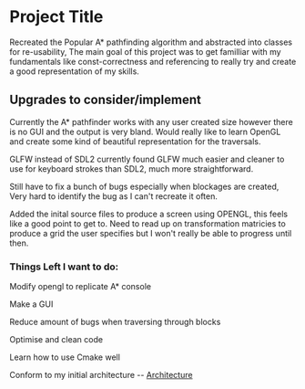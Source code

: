 # Project Title

Recreated the Popular A* pathfinding algorithm and abstracted into classes for re-usability, The main goal of this project was to get familliar with my fundamentals like const-correctness and referencing to really try and create a good representation of my skills. 

## Upgrades to consider/implement

Currently the A* pathfinder works with any user created size however there is no GUI and the output is very bland. Would really like to learn OpenGL and create some kind of beautiful representation for the traversals.

GLFW instead of SDL2 currently found GLFW much easier and cleaner to use for keyboard strokes than SDL2, much more straightforward. 

Still have to fix a bunch of bugs especially when blockages are created, Very hard to identify the bug as I can't recreate it often.

Added the inital source files to produce a screen using OPENGL, this feels like a good point to get to. Need to read up on transformation matricies to produce a grid the user specifies but I won't really be able to progress until then.


### Things Left I want to do:

Modify opengl to replicate A* console

Make a GUI 

Reduce amount of bugs when traversing through blocks

Optimise and clean code

Learn how to use Cmake well 

Conform to my initial architecture -- [Architecture](https://gyazo.com/8673c4d300568aef754ac4497f26d4ef)

